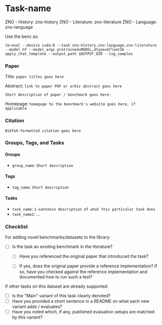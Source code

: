 # Task-name

ZNO - History: zno-history
ZNO - Literature: zno-literature
ZNO - Language: zno-language

Use the benc as:
```
lm-eval --device cuda:0 --task zno-history,zno-language,zno-literature --model hf --model_args pretrained=MODEL,dtype=bfloat16 --apply_chat_template --output_path $OUTPUT_DIR --log_samples
```

### Paper

Title: `paper titles goes here`

Abstract: `link to paper PDF or arXiv abstract goes here`

`Short description of paper / benchmark goes here:`

Homepage: `homepage to the benchmark's website goes here, if applicable`


### Citation

```
BibTeX-formatted citation goes here
```

### Groups, Tags, and Tasks

#### Groups

* `group_name`: `Short description`

#### Tags

* `tag_name`: `Short description`

#### Tasks

* `task_name`: `1-sentence description of what this particular task does`
* `task_name2`: ...

### Checklist

For adding novel benchmarks/datasets to the library:
* [ ] Is the task an existing benchmark in the literature?
  * [ ] Have you referenced the original paper that introduced the task?
  * [ ] If yes, does the original paper provide a reference implementation? If so, have you checked against the reference implementation and documented how to run such a test?


If other tasks on this dataset are already supported:
* [ ] Is the "Main" variant of this task clearly denoted?
* [ ] Have you provided a short sentence in a README on what each new variant adds / evaluates?
* [ ] Have you noted which, if any, published evaluation setups are matched by this variant?
